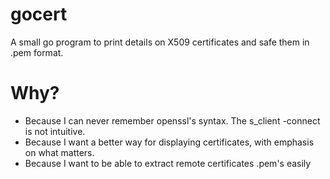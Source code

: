 gocert
======

A small go program to print details on X509 certificates and safe them in .pem format.

# Why?

- Because I can never remember openssl's syntax. The s_client -connect is not intuitive. 
- Because I want a better way for displaying certificates, with emphasis on what matters.
- Because I want to be able to extract remote certificates .pem's easily